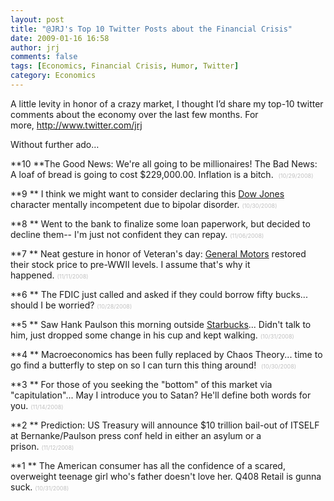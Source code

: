 ```yaml
---
layout: post
title: "@JRJ's Top 10 Twitter Posts about the Financial Crisis"
date: 2009-01-16 16:58
author: jrj
comments: false
tags: [Economics, Financial Crisis, Humor, Twitter]
category: Economics
---
```

A little levity in honor of a crazy market, I thought I’d share my top-10 twitter comments about the economy over the last few months. For more, <a href="http://www.twitter.com/jrj">http://www.twitter.com/jrj</a>

Without further ado…

<!--more-->

**10 **The Good News: We're all going to be millionaires! The Bad News: A loaf of bread is going to cost $229,000.00. Inflation is a bitch.  <span style="color: #c0c0c0;font-size: xx-small">(10/29/2008)</span>

**9 ** I think we might want to consider declaring this <a class="wikinvest-suggestion-link" href="http://www.wikinvest.com/index/Dow_Jones_Industrial_Average_(DJI)" target="_blank">Dow Jones</a> character mentally incompetent due to bipolar disorder. <span style="color: #c0c0c0;font-size: xx-small">(10/30/2008)</span>

**8 ** Went to the bank to finalize some loan paperwork, but decided to decline them-- I'm just not confident they can repay. <span style="color: #c0c0c0;font-size: xx-small">(11/06/2008)</span>

**7 ** Neat gesture in honor of Veteran's day: <a class="wikinvest-suggestion-link" href="http://www.wikinvest.com/stock/General_Motors_(GMGMQ)" target="_blank">General Motors</a> restored their stock price to pre-WWII levels. I assume that's why it happened. <span style="color: #c0c0c0;font-size: xx-small">(11/11/2008)</span>

**6 ** The FDIC just called and asked if they could borrow fifty bucks... should I be worried? <span style="color: #c0c0c0;font-size: xx-small">(10/28/2008)</span>

**5 ** Saw Hank Paulson this morning outside <a class="wikinvest-suggestion-link" href="http://www.wikinvest.com/stock/Starbucks_(SBUX)" target="_blank">Starbucks</a>... Didn't talk to him, just dropped some change in his cup and kept walking. <span style="color: #c0c0c0;font-size: xx-small">(10/31/2008)</span>

**4 ** Macroeconomics has been fully replaced by Chaos Theory... time to go find a butterfly to step on so I can turn this thing around!  <span style="color: #c0c0c0;font-size: xx-small">(10/30/2008)</span>

**3 ** For those of you seeking the "bottom" of this market via "capitulation"... May I introduce you to Satan? He'll define both words for you. <span style="color: #c0c0c0;font-size: xx-small">(11/14/2008)</span>

**2 ** Prediction: US Treasury will announce $10 trillion bail-out of ITSELF at Bernanke/Paulson press conf held in either an asylum or a prison. <span style="color: #c0c0c0;font-size: xx-small">(11/12/2008)</span>

**1 ** The American consumer has all the confidence of a scared, overweight teenage girl who's father doesn't love her. Q408 Retail is gunna suck. <span style="color: #c0c0c0;font-size: xx-small">(10/31/2008)</span>
